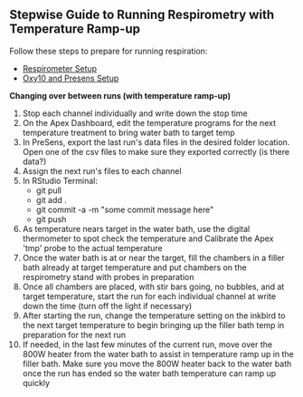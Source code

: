 ## Stepwise Guide to Running Respirometry with Temperature Ramp-up

Follow these steps to prepare for running respiration:
- [Respirometer Setup](https://github.com/SilbigerLab/Protocols/blob/master/Physiological_Parameter_Protocols/Protocols/Respirometry_Protocol/Respirometer_SOP.md)
- [Oxy10 and Presens Setup](https://github.com/SilbigerLab/Protocols/blob/master/Physiological_Parameter_Protocols/Protocols/Respirometry_Protocol/PreSens_SOP.md)

**Changing over between runs (with temperature ramp-up)**
1. Stop each channel individually and write down the stop time
2. On the Apex Dashboard, edit the temperature programs for the next temperature treatment to bring water bath to target temp
3. In PreSens, export the last run's data files in the desired folder location. Open one of the csv files to make sure they exported correctly (is there data?)
4. Assign the next run's files to each channel
5. In RStudio Terminal:
    - git pull
    - git add .
    - git commit -a -m "some commit message here"
    - git push
6. As temperature nears target in the water bath, use the digital thermometer to spot check the temperature and Calibrate the Apex 'tmp' probe to the actual temperature
7. Once the water bath is at or near the target, fill the chambers in a filler bath already at target temperature and put chambers on the respirometry stand with probes in preparation
8. Once all chambers are placed, with stir bars going, no bubbles, and at target temperature, start the run for each individual channel at write down the time (turn off the light if necessary)
9. After starting the run, change the temperature setting on the inkbird to the next target temperature to begin bringing up the filler bath temp in preparation for the next run
10. If needed, in the last few minutes of the current run, move over the 800W heater from the water bath to assist in temperature ramp up in the filler bath. Make sure you move the 800W heater back to the water bath once the run has ended so the water bath temperature can ramp up quickly
